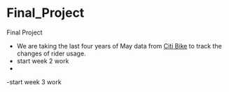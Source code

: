 # Final_Project #
Final Project
- We are taking the last four years of May data from [Citi Bike](https://s3.amazonaws.com/tripdata/index.html) to track the changes of rider usage.
- start week 2 work
- 
-start week 3 work
